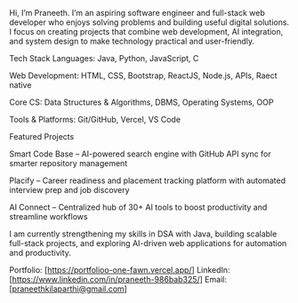 
Hi, I’m Praneeth. I’m an aspiring software engineer and full-stack web developer who enjoys solving problems and building useful digital solutions. I focus on creating projects that combine web development, AI integration, and system design to make technology practical and user-friendly.

Tech Stack
Languages: Java, Python, JavaScript, C

Web Development: HTML, CSS, Bootstrap, ReactJS, Node.js, APIs, Raect native

Core CS: Data Structures & Algorithms, DBMS, Operating Systems, OOP

Tools & Platforms: Git/GitHub, Vercel, VS Code

Featured Projects

Smart Code Base – AI-powered search engine with GitHub API sync for smarter repository management

Placify – Career readiness and placement tracking platform with automated interview prep and job discovery

AI Connect – Centralized hub of 30+ AI tools to boost productivity and streamline workflows

I am currently strengthening my skills in DSA with Java, building scalable full-stack projects, and exploring AI-driven web applications for automation and productivity.

Portfolio: [https://portfolioo-one-fawn.vercel.app/]
LinkedIn: [https://www.linkedin.com/in/praneeth-986bab325/]
Email: [praneethkilaparthi@gmail.com]
